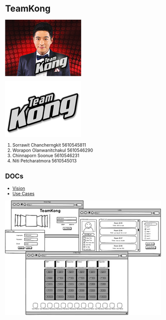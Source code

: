 # TeamKong

![TeamKong](/pic.jpg)


![TeamKong](/label.png)

1. Sorrawit Chancherngkit 5610545811
2. Worapon Olanwanitchakul 5610546290
3. Chinnaporn Soonue 5610546231
4. Niti Petcharatmora 5610545013

## DOCs

* [Vision](https://github.com/SSD2015/TeamKong/blob/master/docs/Vision.md)
* [Use Cases](https://github.com/SSD2015/TeamKong/blob/master/docs/Use%20Cases.md)

![Mockup Image](/jeopardy.png)
